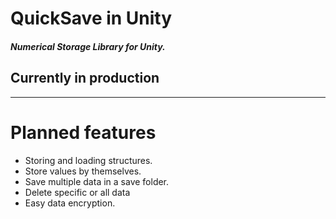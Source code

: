 # QuickSave in Unity
<h5>Numerical Storage Library for Unity.</h5>

<h2>Currently in production</h2>
<hr>
<h1>Planned features</h1>
<ul>
  <li>Storing and loading structures.</li>
  <li>Store values by themselves.</li>
  <li>Save multiple data in a save folder.</li>
  <li>Delete specific or all data</li>
  <li>Easy data encryption.</li>
</ul>
